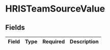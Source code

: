 # HRISTeamSourceValue


## Fields

| Field       | Type        | Required    | Description |
| ----------- | ----------- | ----------- | ----------- |